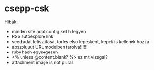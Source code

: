 csepp-csk
=========

Hibak:
- minden site adat config kell h legyen
- RSS autoexplore link
- seed adat letisztitasa, torles elso lepeskent, kepek is kellenek hozza
- abszoluuut URL modelben tarolva!!!!!!
- ruby hash egysegesen
- <% unless @content.blank? %> ez mit vizsgal?
- attachment image is not plural
